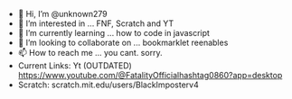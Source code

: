 - 👋 Hi, I’m @unknown279
- 👀 I’m interested in ... FNF, Scratch and YT
- 🌱 I’m currently learning ... how to code in javascript
- 💞️ I’m looking to collaborate on ... bookmarklet reenables
- 📫 How to reach me ... you cant. sorry.
- Current Links: Yt (OUTDATED) https://www.youtube.com/@FatalityOfficialhashtag0860?app=desktop
- Scratch: scratch.mit.edu/users/BlackImposterv4
